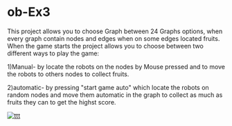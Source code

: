 # ob-Ex3

This project allows you to choose Graph between 24 Graphs options,
when every graph contain nodes and edges when on some edges located fruits.
When the game starts the project allows you to choose between two different ways to play the game:

1)Manual- by locate the robots on the nodes by Mouse pressed and to move the robots to others nodes to collect fruits.

2)automatic- by pressing "start game auto" which locate the robots on random nodes and move them automatic in the graph to collect 
as much as fruits they can to get the highst score. 


<a href="https://ibb.co/dpYpWnC"><img src="https://i.ibb.co/SmCmsqY/ttt.jpg" alt="ttt" border="0"></a>

